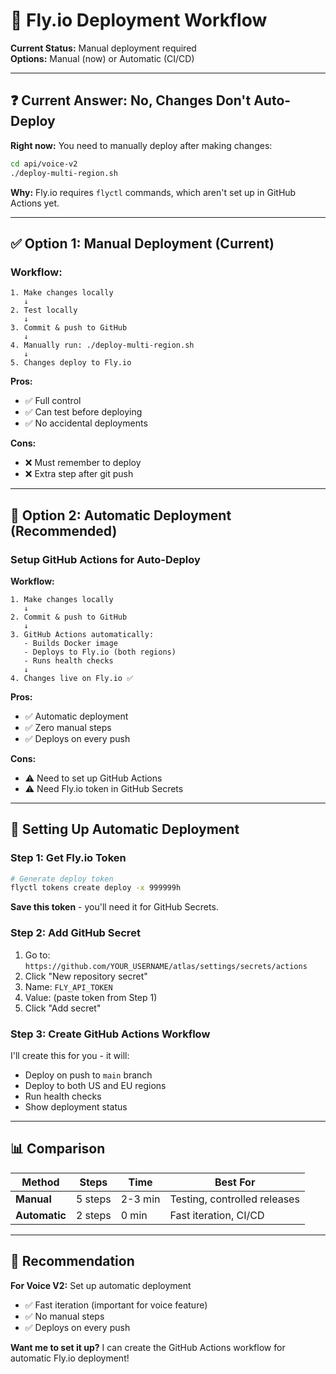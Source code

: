 # 🔄 Fly.io Deployment Workflow

**Current Status:** Manual deployment required  
**Options:** Manual (now) or Automatic (CI/CD)

---

## ❓ **Current Answer: No, Changes Don't Auto-Deploy**

**Right now:** You need to manually deploy after making changes:

```bash
cd api/voice-v2
./deploy-multi-region.sh
```

**Why:** Fly.io requires `flyctl` commands, which aren't set up in GitHub Actions yet.

---

## ✅ **Option 1: Manual Deployment (Current)**

### **Workflow:**
```
1. Make changes locally
   ↓
2. Test locally
   ↓
3. Commit & push to GitHub
   ↓
4. Manually run: ./deploy-multi-region.sh
   ↓
5. Changes deploy to Fly.io
```

**Pros:**
- ✅ Full control
- ✅ Can test before deploying
- ✅ No accidental deployments

**Cons:**
- ❌ Must remember to deploy
- ❌ Extra step after git push

---

## 🚀 **Option 2: Automatic Deployment (Recommended)**

### **Setup GitHub Actions for Auto-Deploy**

**Workflow:**
```
1. Make changes locally
   ↓
2. Commit & push to GitHub
   ↓
3. GitHub Actions automatically:
   - Builds Docker image
   - Deploys to Fly.io (both regions)
   - Runs health checks
   ↓
4. Changes live on Fly.io ✅
```

**Pros:**
- ✅ Automatic deployment
- ✅ Zero manual steps
- ✅ Deploys on every push

**Cons:**
- ⚠️ Need to set up GitHub Actions
- ⚠️ Need Fly.io token in GitHub Secrets

---

## 🔧 **Setting Up Automatic Deployment**

### **Step 1: Get Fly.io Token**

```bash
# Generate deploy token
flyctl tokens create deploy -x 999999h
```

**Save this token** - you'll need it for GitHub Secrets.

### **Step 2: Add GitHub Secret**

1. Go to: `https://github.com/YOUR_USERNAME/atlas/settings/secrets/actions`
2. Click "New repository secret"
3. Name: `FLY_API_TOKEN`
4. Value: (paste token from Step 1)
5. Click "Add secret"

### **Step 3: Create GitHub Actions Workflow**

I'll create this for you - it will:
- Deploy on push to `main` branch
- Deploy to both US and EU regions
- Run health checks
- Show deployment status

---

## 📊 **Comparison**

| Method | Steps | Time | Best For |
|--------|-------|------|----------|
| **Manual** | 5 steps | 2-3 min | Testing, controlled releases |
| **Automatic** | 2 steps | 0 min | Fast iteration, CI/CD |

---

## 🎯 **Recommendation**

**For Voice V2:** Set up automatic deployment
- ✅ Fast iteration (important for voice feature)
- ✅ No manual steps
- ✅ Deploys on every push

**Want me to set it up?** I can create the GitHub Actions workflow for automatic Fly.io deployment!

